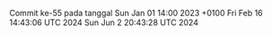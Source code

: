 Commit ke-55 pada tanggal Sun Jan 01 14:00 2023 +0100
Fri Feb 16 14:43:06 UTC 2024
Sun Jun  2 20:43:28 UTC 2024
